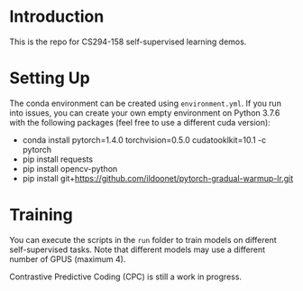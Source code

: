 # Introduction

This is the repo for CS294-158 self-supervised learning demos.

# Setting Up

The conda environment can be created using `environment.yml`. If you run into issues, you can create your own empty environment on Python 3.7.6 with the following packages (feel free to use a different cuda version):
* conda install pytorch=1.4.0 torchvision=0.5.0 cudatooklkit=10.1 -c pytorch
* pip install requests
* pip install opencv-python
* pip install git+https://github.com/ildoonet/pytorch-gradual-warmup-lr.git

# Training

You can execute the scripts in the `run` folder to train models on different self-supervised tasks. Note that different models may use a different number of GPUS (maximum 4).

Contrastive Predictive Coding (CPC) is still a work in progress.